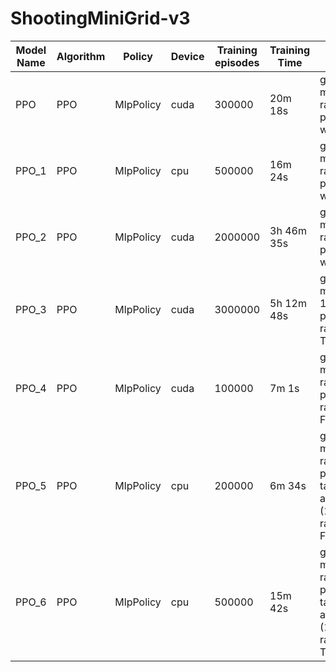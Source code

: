 # ShootingMiniGrid-v3

| Model Name | Algorithm | Policy | Device | Training<br/>episodes | Training Time | Description                                                                                                    |
|------------|-----------|--------|--------|------------------|------------|----------------------------------------------------------------------------------------------------------------|
| PPO        |PPO|MlpPolicy|cuda|300000| 20m 18s| grid_size = 25, max_steps = 50, random positions, no walls                                                     |
| PPO_1      |PPO|MlpPolicy|cpu|500000| 16m 24s| grid_size = 25, max_steps = 50, random positions, no walls                                                     |
|PPO_2|PPO|MlpPolicy|cuda|2000000|3h 46m 35s| grid_size = 25, max_steps = 50, random positions, no walls                                                     |
|PPO_3|PPO|MlpPolicy|cuda|3000000|5h 12m 48s| grid_size = 25, max_steps = 100, random positions, random_walls = True                                         |
|PPO_4|PPO|MlpPolicy|cuda|100000| 7m 1s| grid_size = 5, max_steps = 10, random positions, random_walls = False                                          |
|PPO_5|PPO|MlpPolicy|cpu|200000| 6m 34s| grid_size = 25, max_steps = 10, random positions for target only, agent_start_pos=(1, 1), random_walls = False |
|PPO_6|PPO|MlpPolicy|cpu|500000| 15m 42s|grid_size = 25, max_steps = 50, random positions for target only, agent_start_pos=(1, 1), random_walls = True|
